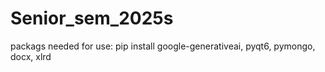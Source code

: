 # Senior_sem_2025s
 
packags needed for use: 
pip install 
google-generativeai,
pyqt6,
pymongo,
docx,
xlrd